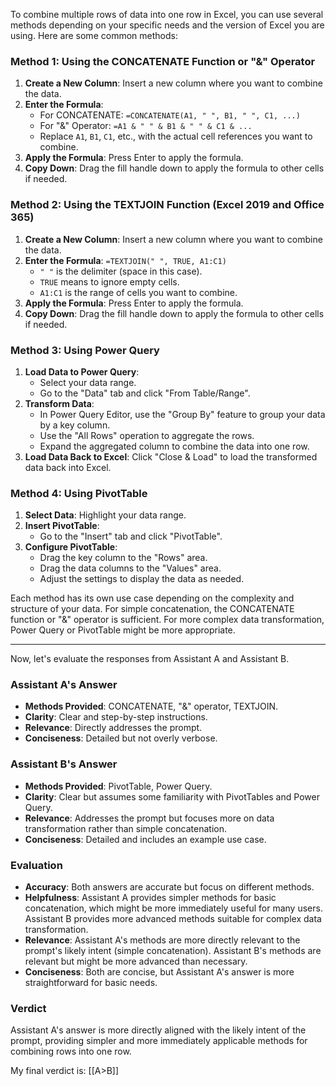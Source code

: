 
To combine multiple rows of data into one row in Excel, you can use several methods depending on your specific needs and the version of Excel you are using. Here are some common methods:

### Method 1: Using the CONCATENATE Function or "&" Operator
1. **Create a New Column**: Insert a new column where you want to combine the data.
2. **Enter the Formula**:
   - For CONCATENATE: `=CONCATENATE(A1, " ", B1, " ", C1, ...)`
   - For "&" Operator: `=A1 & " " & B1 & " " & C1 & ...`
   - Replace `A1`, `B1`, `C1`, etc., with the actual cell references you want to combine.
3. **Apply the Formula**: Press Enter to apply the formula.
4. **Copy Down**: Drag the fill handle down to apply the formula to other cells if needed.

### Method 2: Using the TEXTJOIN Function (Excel 2019 and Office 365)
1. **Create a New Column**: Insert a new column where you want to combine the data.
2. **Enter the Formula**: `=TEXTJOIN(" ", TRUE, A1:C1)`
   - `" "` is the delimiter (space in this case).
   - `TRUE` means to ignore empty cells.
   - `A1:C1` is the range of cells you want to combine.
3. **Apply the Formula**: Press Enter to apply the formula.
4. **Copy Down**: Drag the fill handle down to apply the formula to other cells if needed.

### Method 3: Using Power Query
1. **Load Data to Power Query**:
   - Select your data range.
   - Go to the "Data" tab and click "From Table/Range".
2. **Transform Data**:
   - In Power Query Editor, use the "Group By" feature to group your data by a key column.
   - Use the "All Rows" operation to aggregate the rows.
   - Expand the aggregated column to combine the data into one row.
3. **Load Data Back to Excel**: Click "Close & Load" to load the transformed data back into Excel.

### Method 4: Using PivotTable
1. **Select Data**: Highlight your data range.
2. **Insert PivotTable**:
   - Go to the "Insert" tab and click "PivotTable".
3. **Configure PivotTable**:
   - Drag the key column to the "Rows" area.
   - Drag the data columns to the "Values" area.
   - Adjust the settings to display the data as needed.

Each method has its own use case depending on the complexity and structure of your data. For simple concatenation, the CONCATENATE function or "&" operator is sufficient. For more complex data transformation, Power Query or PivotTable might be more appropriate.

---

Now, let's evaluate the responses from Assistant A and Assistant B.

### Assistant A's Answer
- **Methods Provided**: CONCATENATE, "&" operator, TEXTJOIN.
- **Clarity**: Clear and step-by-step instructions.
- **Relevance**: Directly addresses the prompt.
- **Conciseness**: Detailed but not overly verbose.

### Assistant B's Answer
- **Methods Provided**: PivotTable, Power Query.
- **Clarity**: Clear but assumes some familiarity with PivotTables and Power Query.
- **Relevance**: Addresses the prompt but focuses more on data transformation rather than simple concatenation.
- **Conciseness**: Detailed and includes an example use case.

### Evaluation
- **Accuracy**: Both answers are accurate but focus on different methods.
- **Helpfulness**: Assistant A provides simpler methods for basic concatenation, which might be more immediately useful for many users. Assistant B provides more advanced methods suitable for complex data transformation.
- **Relevance**: Assistant A's methods are more directly relevant to the prompt's likely intent (simple concatenation). Assistant B's methods are relevant but might be more advanced than necessary.
- **Conciseness**: Both are concise, but Assistant A's answer is more straightforward for basic needs.

### Verdict
Assistant A's answer is more directly aligned with the likely intent of the prompt, providing simpler and more immediately applicable methods for combining rows into one row.

My final verdict is: [[A>B]]